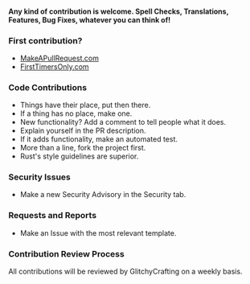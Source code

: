#### Any kind of contribution is welcome. Spell Checks, Translations, Features, Bug Fixes, whatever you can think of!

### First contribution?
- [MakeAPullRequest.com](http://makeapullrequest.com/)
- [FirstTimersOnly.com](http://www.firsttimersonly.com/)

### Code Contributions
- Things have their place, put then there.
- If a thing has no place, make one.
- New functionality? Add a comment to tell people what it does.
- Explain yourself in the PR description.
- If it adds functionality, make an automated test.
- More than a line, fork the project first.
- Rust's style guidelines are superior.

### Security Issues
- Make a new Security Advisory in the Security tab.

### Requests and Reports
- Make an Issue with the most relevant template.

### Contribution Review Process
All contributions will be reviewed by GlitchyCrafting on a weekly basis.
